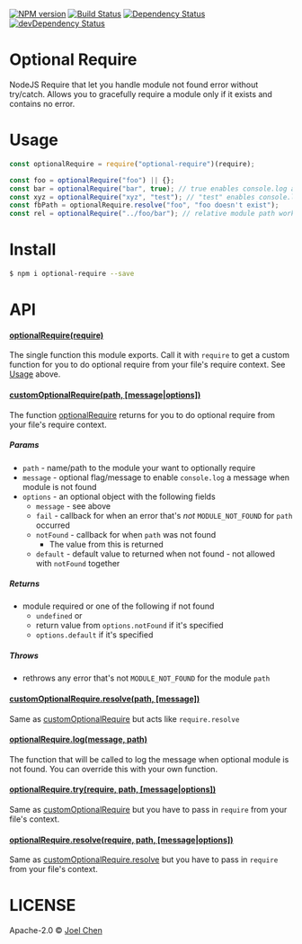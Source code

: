 [![NPM version][npm-image]][npm-url] [![Build Status][travis-image]][travis-url]
[![Dependency Status][daviddm-image]][daviddm-url] [![devDependency Status][daviddm-dev-image]][daviddm-dev-url]

# Optional Require

NodeJS Require that let you handle module not found error without try/catch.  Allows you to gracefully require a module only if it exists and contains no error.

# Usage

```js
const optionalRequire = require("optional-require")(require);

const foo = optionalRequire("foo") || {};
const bar = optionalRequire("bar", true); // true enables console.log a message when not found
const xyz = optionalRequire("xyz", "test"); // "test" enables console.log a message with "test" added.
const fbPath = optionalRequire.resolve("foo", "foo doesn't exist");
const rel = optionalRequire("../foo/bar"); // relative module path works
```

# Install

```bash
$ npm i optional-require --save
```

# API

#### [optionalRequire(require)](#optionalrequirerequire)

The single function this module exports.  Call it with `require` to get a custom function for you to do optional require from your file's require context.  See [Usage](#usage) above.

#### [customOptionalRequire(path, \[message|options\])](#customoptionalrequirepath-messageoptions)

The function [optionalRequire](#optionalrequirerequire) returns for you to do optional require from your file's require context.

##### Params

-   `path` - name/path to the module your want to optionally require
-   `message` - optional flag/message to enable `console.log` a message when module is not found
-   `options` - an optional object with the following fields
    -   `message` - see above
    -   `fail` - callback for when an error that's _not_ `MODULE_NOT_FOUND` for `path` occurred
    -   `notFound` - callback for when `path` was not found
        -   The value from this is returned
    -   `default` - default value to returned when not found - not allowed with `notFound` together

##### Returns

-   module required or one of the following if not found
    -   `undefined` or
    -   return value from `options.notFound` if it's specified
    -   `options.default` if it's specified

##### Throws

-   rethrows any error that's not `MODULE_NOT_FOUND` for the module `path`

#### [customOptionalRequire.resolve(path, \[message\])](#customoptionalrequireresolvepath-message)

Same as [customOptionalRequire](#customoptionalrequirepath-messageoptions) but acts like `require.resolve`

#### [optionalRequire.log(message, path)](#optionalrequirelogmessage-path)

The function that will be called to log the message when optional module is not found.  You can override this with your own function.

#### [optionalRequire.try(require, path, \[message|options\])](#optionalrequiretryrequire-path-messageoptions)

Same as [customOptionalRequire](#customoptionalrequirepath-messageoptions) but you have to pass in `require` from your file's context.

#### [optionalRequire.resolve(require, path, \[message|options\])](#optionalrequireresolverequire-path-messageoptions)

Same as [customOptionalRequire.resolve](#customoptionalrequirepath-messageoptions) but you have to pass in `require` from your file's context.

# LICENSE

Apache-2.0 © [Joel Chen](https://github.com/jchip)

[travis-image]: https://travis-ci.org/jchip/optional-require.svg?branch=master

[travis-url]: https://travis-ci.org/jchip/optional-require

[npm-image]: https://badge.fury.io/js/optional-require.svg

[npm-url]: https://npmjs.org/package/optional-require

[daviddm-image]: https://david-dm.org/jchip/optional-require/status.svg

[daviddm-url]: https://david-dm.org/jchip/optional-require

[daviddm-dev-image]: https://david-dm.org/jchip/optional-require/dev-status.svg

[daviddm-dev-url]: https://david-dm.org/jchip/optional-require?type=dev